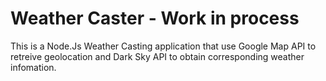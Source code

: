 # Weather Caster -  Work in process
This is a Node.Js Weather Casting application that use Google Map API to retreive geolocation and Dark Sky API to obtain corresponding weather infomation.

